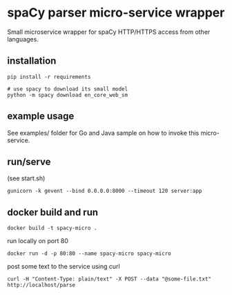 # spaCy parser micro-service wrapper

Small microservice wrapper for spaCy HTTP/HTTPS access from other languages.

## installation
```
pip install -r requirements

# use spacy to download its small model
python -m spacy download en_core_web_sm
```

## example usage
See examples/ folder for Go and Java sample on how to invoke this micro-service.

## run/serve
(see start.sh)
```
gunicorn -k gevent --bind 0.0.0.0:8000 --timeout 120 server:app
```

## docker build and run
```
docker build -t spacy-micro .
```

run locally on port 80
```
docker run -d -p 80:80 --name spacy-micro spacy-micro
```

post some text to the service using curl
```
curl -H "Content-Type: plain/text" -X POST --data "@some-file.txt" http://localhost/parse
```
